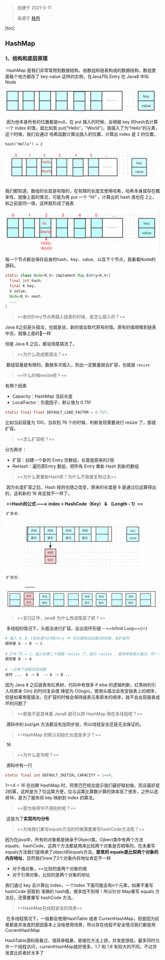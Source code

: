> 创建于 2021-5-11
>
> 来源于 [敖丙](https://mp.weixin.qq.com/s?__biz=MzAwNDA2OTM1Ng==&mid=2453141093&idx=2&sn=2784802c46f56c1fa1a1053c2c52ece0&scene=21#wechat_redirect)

[toc]

## HashMap

### 1、结构和底层原理

​		HashMap 是我们非常常用到数据结构，由数组和链表构成的数据结构，数组里面每个地方都存了 key-value 这样的实例，在Java7叫 Entry 在 Java8 中叫 Node

<img src="images/image-20210511103849434.png" alt="image-20210511103849434" style="zoom:50%;" />

​		因为他本身所有的位置都是null，在 put 插入的时候，会根据 key 的hash去计算一个 index 的值，就比如我  put("Hello"，"World")，我插入了为“Hello”的元素，这个时候，我们会通过 哈希函数计算出插入的位置，计算出 index 是 2 的位置，

```http
hash("Hello") = 2
```

<img src="images/image-20210511104202771.png" alt="image-20210511104202771" style="zoom:50%;" />

​		我们都知道，数组的长度是有限的，在有限的长度去使用哈希，哈希本身就存在概率性，就像上面的情况，可能为再 put 一个 “Hi” ，计算出的 hash 值也在 2上，和之前是同一值，这样就形成了链表

<img src="images/image-20210511104631841.png" alt="image-20210511104631841" style="zoom:60%;" />

每一个节点都会保存自身的hash、key、value、以及下个节点，我看看Node的源码。

```java
static class Node<K,V> implement Map.Entry<K,V>{
  final int hash;
  final K key;
  V value;
  Node<K,V> next;
  ...
}
```

> ==新的Entry节点再插入链表的时候，是怎么插入的？==

Java 8之前是头插法，也就是说，新的值会取代原有的值，原有的值顺推到链表中去，就像上面的🌰一样

但是 Java 8 之后，都说用尾插法了。

> ==为什么改成尾插法？==

​		数组容量是有限的，数据多次插入，到达一定数量就会扩容，也就是 `resize`

> ==什么时候resize呢？==

有两个因素

+ Capacity：HashMap 当前长度
+ LocalFactor：负载因子，默认值为 0.75f

```java
static final float DEFAULT_LOAD_FACTOR = 0.75f;
```

比如当前容量为 100，当存到 76 个的时候，判断发现需要进行 resize 了，那就扩容。

> ==怎么扩容呢？==

分为两步：

+ 扩容：创建一个新的 Entry 空数组，长度是原来的2倍
+ ReHash：遍历原Entry 数组，把所有 Entry 重新 Hash 到新的数组

> ==为什么要重新Hash呢？为什么不直接复制过去==

​		因为长度扩容之后，Hash 规则也随之改变，原来的长度是 8 是通过位运算得出的，这和新的 16 肯定就不一样了。

​		**==Hash的公式---> index = HashCode（Key） & （Length - 1）==**

<img src="images/image-20210511105731440.png" alt="image-20210511105731440" style="zoom:50%;" />

> ==言归正传，java8 为什么改成尾插了呢？==

​		多线程的情况下，头插法进行扩容。会出现环形链 --==Infinit Loop==(♾️)

```sh
# 插入 A、B、C到长度为2的Entry 中 当长度依旧还是2的时候，未扩容时
顺序是 A -> B -> C

# 2*0.75 = 1，插入到第二个就要 resize 了，因为 resize ，使用单链表头插法，同一个位置上的元素总会被放到链表头部，重新计算的索引位有可能被放到新的不同的位置
顺序是 B -> A

# 一旦多个线程完成调整
这时 ...  A -> B  -> A -> B ...
```

因为 Java 8 之后链表有红黑树，代码中有很多 if else 的逻辑判断，红黑树的引入将原本 O(n) 的时间复杂度 降低为 O(logn)，使用头插法会改变链表上的顺序，但是如果用尾插法，在扩容的时候会保持链表元素原本的顺序，就不会出现链表成环的问题了

> ==那是不是意味着 Java8 就可以把 HashMap 用在多线程呢？==

​		源码中的 put/get 方法都没有加同步锁，所以线程安全还是无法保证的。

> ==HashMap 的默认初始化长度是多少？==

​		16

> ==为什么是16呢？==

​		源码中有一行

```java
static final int DEFAULT_INITIAL_CAPACITY = 1<<4;
```

*1<<4 = 16*  在创建 HashMap 时，阿里巴巴规会提示我们最好赋初值，而且最好是2的幂，这样是为了位运算方便，位与运算比算数计算的效率高了很多，之所以选择16，是为了服务将 key 映射到 index 的算法。

> ==那为啥用16不用别的呢？==

​		这是为了**实现均匀分布**

> ==为啥我们重写equals方法的时候需要重写hashCode方法呢？==

​		因为在java中，所有的对象都是继承于Object类。Ojbect类中有两个方法equals、hashCode，这两个方法都是用来比较两个对象是否相等的。在未重写equals方法我们是继承了object的equals方法，**那里的 equals是比较两个对象的内存地址**，显然我们new了2个对象内存地址肯定不一样

- 对于值对象，==比较的是两个对象的值
- 对于引用对象，比较的是两个对象的地址

我们通过 key 去计算出 index，一个index 下面可能会有n个元素，如果不重写 hashCode 获取到 准确的 hash值，根本找不到呀！所以针对 Map重写 equals 方法后，还需要重写 hashCode 方法。

> ==HashMap在线程安全的场景==

​		在多线程情况下，一般都会使用HashTable 或者 CurrentHashMap，但是因为前者都是并发度的原因基本上没啥使用场景，所以存在线程不安全情况我们都是用 CurrentHashMap

​		HashTable源码我看过，很简单粗暴，直接在方法上锁，并发度很低，最多同时允许一个线程访问，currentHashMap就好很多，1.7 和 1.8 有较大的不同，不过并发度比前者好太多了



